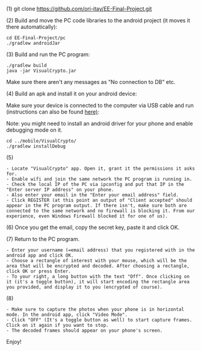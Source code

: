 (1) git clone https://github.com/ori-itay/EE-Final-Project.git

(2) Build and move the PC code libraries to the android project (it moves it there automatically):
```shell script
cd EE-Final-Project/pc
./gradlew androidJar
```
(3) Build and run the PC program:

```shell script
./gradlew build
java -jar VisualCrypto.jar 
```
Make sure there aren't any messages as "No connection to DB" etc.

(4) Build an apk and install it on your android device:

Make sure your device is connected to the computer via USB cable and run (instructions can also be found [here)](https://developer.android.com/studio/build/building-cmdline#DebugMode):

Note: you might need to install an android driver for your phone and enable debugging mode on it.
```shell script
cd ../mobile/VisualCrypto/
./gradlew installDebug
```
(5) 

    - Locate "VisualCrypto" app. Open it, grant it the permissions it asks for.
    - Enable wifi and join the same network the PC program is running in.
    - Check the local IP of the PC via ipconfig and put that IP in the "Enter server IP address" on your phone.
    - Also enter your email in the "Enter your email address" field.
    - Click REGISTER (at this point an output of "Client accepted" should appear in the PC program output. If there isn't, make sure both are connected to the same network and no firewall is blocking it. From our experience, even Windows Firewall blocked it for one of us).
(6) Once you get the email, copy the secret key, paste it and click OK.

(7) Return to the PC program.

    - Enter your username (=email address) that you registered with in the android app and click OK.
    - Choose a rectangle of interest with your mouse, which will be the area that will be encrypted and decoded. After choosing a rectangle, click OK or press Enter.
    - To your right, a long button with the text "Off". Once clicking on it (it's a toggle button), it will start encoding the rectangle area you provided, and display it to you (encrypted of course).
 
(8) 
 
    - Make sure to capture the photos when your phone is in horizontal mode. In the android app, click "Video Mode".
    - Click "OFF" (It's a toggle button as well) to start capture frames. Click on it again if you want to stop.
    - The decoded frames should appear on your phone's screen.


Enjoy!
 

